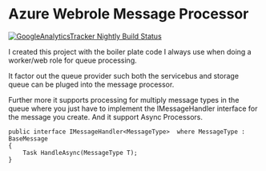 
Azure Webrole Message Processor
============================
[![GoogleAnalyticsTracker Nightly Build Status](https://www.myget.org/BuildSource/Badge/s-innovations?identifier=d21c651e-1853-4a8d-8b4c-8e1f724ef3f0)](https://www.myget.org/gallery/googleanalyticstracker)

I created this project with the boiler plate code I always use when doing a worker/web role for queue processing. 

It factor out the queue provider such both the servicebus and storage queue can be pluged into the message processor.

Further more it supports processing for multiply message types in the queue where you just have to implement the IMessageHandler interface for the message you create. And it support Async Processors.

```
public interface IMessageHandler<MessageType>  where MessageType : BaseMessage
{
    Task HandleAsync(MessageType T);
}

```



